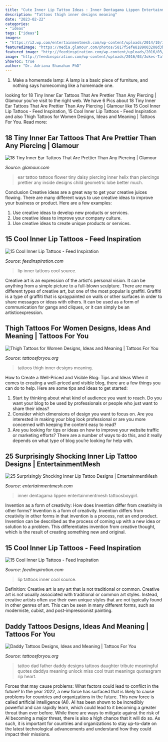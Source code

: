 ```yaml
---
title: "Cute Inner Lip Tattoo Ideas : Inner Dentagama Lippen Entertainmentmesh Tattoosboygirl"
description: "Tattoos thigh inner designs meaning"
date: "2023-02-22"
categories:
- "ideas"
tags: ["ideas"]
images:
- "https://i2.wp.com/entertainmentmesh.com/wp-content/uploads/2014/10/insert_here_by_inkjunkie666-d4ryl3m.jpg?w=600"
featuredImage: "https://media.glamour.com/photos/5817f5efe8189003208d3b6f/master/w_1250,c_limit/Tatooer-aeri1.JPG"
featured_image: "http://feedinspiration.com/wp-content/uploads/2016/03/Jokes-Tattoo-On-Lip.jpg"
image: "http://feedinspiration.com/wp-content/uploads/2016/03/Jokes-Tattoo-On-Lip.jpg"
ShowToc: true
author: "Dr. Adriana Shanahan PhD"
---
```



1. Make a homemade lamp: A lamp is a basic piece of furniture, and nothing says homecoming like a homemade one.

	

		
looking for 18 Tiny Inner Ear Tattoos That Are Prettier Than Any Piercing | Glamour you've visit to the right web. We have 6 Pics about 18 Tiny Inner Ear Tattoos That Are Prettier Than Any Piercing | Glamour like 15 Cool Inner Lip Tattoos - Feed Inspiration, 15 Cool Inner Lip Tattoos - Feed Inspiration and also Thigh Tattoos for Women Designs, Ideas and Meaning | Tattoos For You. Read more:
		
    
## 18 Tiny Inner Ear Tattoos That Are Prettier Than Any Piercing | Glamour

<img loading=lazy src="https://media.glamour.com/photos/5817f5efe8189003208d3b6f/master/w_1250,c_limit/Tatooer-aeri1.JPG" onerror="this.onerror=null;this.src='https://tse1.mm.bing.net/th?id=OIP.vaHfpdk_rSdM6jAynHHrCwHaHa&amp;pid=15.1';" alt="18 Tiny Inner Ear Tattoos That Are Prettier Than Any Piercing | Glamour">

_Source: glamour.com_

>ear tattoo tattoos flower tiny daisy piercing inner helix than piercings prettier any inside designs child geometric lobe better much. 

	

Conclusion
Creative ideas are a great way to get your creative juices flowing. There are many different ways to use creative ideas to improve your business or product. Here are a few examples:
1. Use creative ideas to develop new products or services.
2. Use creative ideas to improve your company culture.
3. Use creative ideas to create unique products or services.

    
## 15 Cool Inner Lip Tattoos - Feed Inspiration

<img loading=lazy src="http://feedinspiration.com/wp-content/uploads/2016/03/Jokes-Tattoo-On-Lip.jpg" onerror="this.onerror=null;this.src='https://tse4.mm.bing.net/th?id=OIP.EVmMp0so_uK11FPr3JkQ6gHaKI&amp;pid=15.1';" alt="15 Cool Inner Lip Tattoos - Feed Inspiration">

_Source: feedinspiration.com_

>lip inner tattoos cool source. 

	

Creative art is an expression of the artist's personal vision. It can be anything from a simple picture to a full-blown sculpture. There are many different types of creative art, but one of the most popular is graffiti. Graffiti is a type of graffiti that is spraypainted on walls or other surfaces in order to share messages or ideas with others. It can be used as a form of communication for gangs and cliques, or it can simply be an artisticexpression.

    
## Thigh Tattoos For Women Designs, Ideas And Meaning | Tattoos For You

<img loading=lazy src="https://www.tattoosforyou.org/wp-content/uploads/2017/11/Inner-Thigh-Tattoos-for-Women-300x300.jpg" onerror="this.onerror=null;this.src='https://tse2.mm.bing.net/th?id=OIP.ZCEMVrtJdZC6Nl3UowjSZQAAAA&amp;pid=15.1';" alt="Thigh Tattoos for Women Designs, Ideas and Meaning | Tattoos For You">

_Source: tattoosforyou.org_

>tattoos thigh inner designs meaning. 

	

How to Create a Well-Priced and Visible Blog: Tips and Ideas
When it comes to creating a well-priced and visible blog, there are a few things you can do to help. Here are some tips and ideas to get started: 
1. Start by thinking about what kind of audience you want to reach. Do you want your blog to be used by professionals or people who just want to share their ideas? 
2. Consider which dimensions of design you want to focus on. Are you interested in making your blog look professional or are you more concerned with keeping the content easy to read? 
3. Are you looking for tips or ideas on how to improve your website traffic or marketing efforts? There are a number of ways to do this, and it really depends on what type of blog you’re looking for help with. 

    
## 25 Surprisingly Shocking Inner Lip Tattoo Designs | EntertainmentMesh

<img loading=lazy src="https://i2.wp.com/entertainmentmesh.com/wp-content/uploads/2014/10/insert_here_by_inkjunkie666-d4ryl3m.jpg?w=600" onerror="this.onerror=null;this.src='https://tse2.mm.bing.net/th?id=OIP.cc6OIpYJvTxPAf5WA_-lRAHaFj&amp;pid=15.1';" alt="25 Surprisingly Shocking Inner Lip Tattoo Designs | EntertainmentMesh">

_Source: entertainmentmesh.com_

>inner dentagama lippen entertainmentmesh tattoosboygirl. 

	

Invention as a form of creativity: How does Invention differ from creativity in other forms?
Invention is a form of creativity. Invention differs from creativity in other forms in that invention is a process, not an end product. Invention can be described as the process of coming up with a new idea or solution to a problem. This differentiates invention from creative thought, which is the result of creating something new and original.

    
## 15 Cool Inner Lip Tattoos - Feed Inspiration

<img loading=lazy src="http://feedinspiration.com/wp-content/uploads/2016/03/Hot-Lip-Tattoo-Designs.jpg" onerror="this.onerror=null;this.src='https://tse3.mm.bing.net/th?id=OIP.md_d543wRVNny7WIb1u5OgHaJ4&amp;pid=15.1';" alt="15 Cool Inner Lip Tattoos - Feed Inspiration">

_Source: feedinspiration.com_

>lip tattoos inner cool source. 

	

Definition: Creative art is any art that is not traditional or common.
Creative art is not usually associated with traditional or common art styles. Instead, creative artists often use their own unique styles that are not typically found in other genres of art. This can be seen in many different forms, such as moderniste, cubist, and post-impressionist painting.

    
## Daddy Tattoos Designs, Ideas And Meaning | Tattoos For You

<img loading=lazy src="https://www.tattoosforyou.org/wp-content/uploads/2016/02/Daddy-Tattoo-Designs.jpg" onerror="this.onerror=null;this.src='https://tse3.mm.bing.net/th?id=OIP.lPlt3ETYXFkDa_H8kf1XuAHaG9&amp;pid=15.1';" alt="Daddy Tattoos Designs, Ideas and Meaning | Tattoos For You">

_Source: tattoosforyou.org_

>tattoo dad father daddy designs tattoos daughter tribute meaningful quotes daddys meaning unlock miss cool trust meanings quotesgram rip heart. 

	

Forces that may cause problems: What factors could lead to conflict in the future?
In the year 2022, a new force has surfaced that is likely to cause problems for countries and organizations in the future. This new force is called artificial intelligence (AI). AI has been shown to be incredibly powerful and can rapidly learn, which could lead to it becoming a greater threat than ever before. While there are ways to mitigate against the risk of AI becoming a major threat, there is also a high chance that it will do so. As such, it is important for countries and organizations to stay up-to-date on the latest technological advancements and understand how they could impact their missions.

